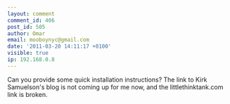 ```yaml
---
layout: comment
comment_id: 406
post_id: 505
author: Omar
email: mooboynyc@gmail.com
date: '2011-03-20 14:11:17 +0100'
visible: true
ip: 192.168.0.8
---
```

Can you provide some quick installation instructions?  The link to Kirk Samuelson's blog is not coming up for me now, and the littlethinktank.com link is broken.
